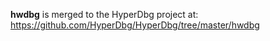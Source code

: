 **hwdbg** is merged to the HyperDbg project at: https://github.com/HyperDbg/HyperDbg/tree/master/hwdbg
